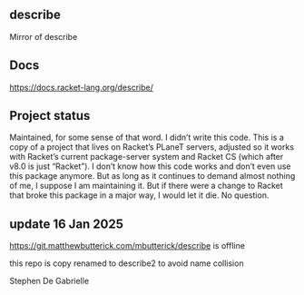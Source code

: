 ## describe

Mirror of describe

## Docs

https://docs.racket-lang.org/describe/

## Project status

Maintained, for some sense of that word. I didn’t write this code. This is a copy of a project that lives on Racket’s PLaneT servers, adjusted so it works with Racket’s current package-server system and Racket CS (which after v8.0 is just “Racket”). I don’t know how this code works and don’t even use this package anymore. But as long as it continues to demand almost nothing of me, I suppose I am maintaining it. But if there were a change to Racket that broke this package in a major way, I would let it die. No question.


## update 16 Jan 2025

https://git.matthewbutterick.com/mbutterick/describe is offline 

this repo is copy renamed to describe2 to avoid name collision

Stephen De Gabrielle

